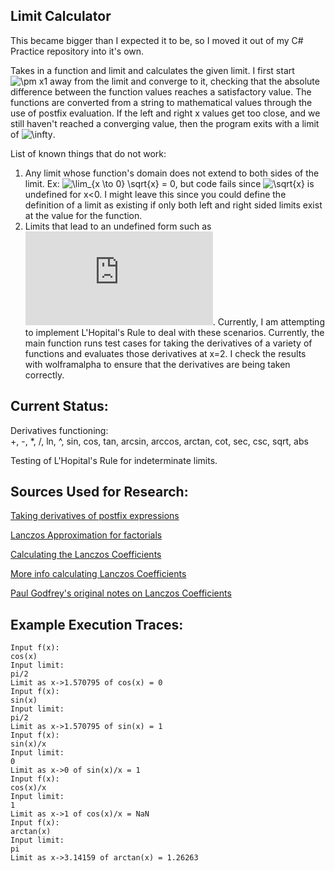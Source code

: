 ## Limit Calculator
This became bigger than I expected it to be, so I moved it out of my C# Practice repository into it's own.

Takes in a function and limit and calculates the given limit. I first start <img src="https://latex.codecogs.com/svg.latex?\pm&space;" title="\pm x" />1 away from the limit and converge to it, checking that the absolute difference between the function values reaches a satisfactory value. The functions are converted from a string to mathematical values through the use of postfix evaluation. If the left and right x values get too close, and we still haven't reached a converging value, then the program exits with a limit of <img src="https://latex.codecogs.com/svg.latex?\infty" title="\infty" />.

List of known things that do not work:

1) Any limit whose function's domain does not extend to both sides of the limit. Ex: <img src="https://latex.codecogs.com/svg.latex?\lim_{x&space;\to&space;0}&space;\sqrt{x}&space;=&space;0" title="\lim_{x \to 0} \sqrt{x} = 0" />, but 
code fails since <img src="https://latex.codecogs.com/svg.latex?\sqrt{x}" title="\sqrt{x}" /> is undefined for x<0. I might leave this since you could define the definition of a limit as existing if only both left and right sided limits exist at the value for the function.
2) Limits that lead to an undefined form such as ![equation](https://latex.codecogs.com/svg.latex?%5Cfrac%7B%5Cinfty%7D%7B%5Cinfty%7D). Currently, I am attempting to implement L'Hopital's Rule to deal with these scenarios. Currently, the main function runs test cases for taking the derivatives of a variety of functions and evaluates those derivatives at x=2. I check the results with wolframalpha to ensure that the derivatives are being taken correctly.


## Current Status:
Derivatives functioning: </br>
+, -, \*, /, ln, ^, sin, cos, tan, arcsin, arccos, arctan, cot, sec, csc, sqrt, abs </br>

Testing of L'Hopital's Rule for indeterminate limits.

## Sources Used for Research:

[Taking derivatives of postfix expressions](http://elib.mi.sanu.ac.rs/files/journals/yjor/21/yujorn21p61-75.pdf)

[Lanczos Approximation for factorials](https://en.wikipedia.org/wiki/Lanczos_approximation)

[Calculating the Lanczos Coefficients](https://mrob.com/pub/ries/lanczos-gamma.html)

[More info calculating Lanczos Coefficients](https://www.boost.org/doc/libs/1_43_0/libs/math/doc/sf_and_dist/html/math_toolkit/backgrounders/lanczos.html)

[Paul Godfrey's original notes on Lanczos Coefficients](http://my.fit.edu/~gabdo/gamma.txt)

## Example Execution Traces:

```
Input f(x):
cos(x)
Input limit:
pi/2
Limit as x->1.570795 of cos(x) = 0
Input f(x):
sin(x)
Input limit:
pi/2
Limit as x->1.570795 of sin(x) = 1
Input f(x):
sin(x)/x
Input limit:
0
Limit as x->0 of sin(x)/x = 1
Input f(x):
cos(x)/x
Input limit:
1
Limit as x->1 of cos(x)/x = NaN
Input f(x):
arctan(x)
Input limit:
pi
Limit as x->3.14159 of arctan(x) = 1.26263
```

